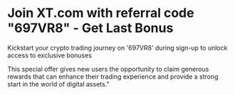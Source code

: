 # Join XT.com with referral code "697VR8" - Get Last Bonus

Kickstart your crypto trading journey on '697VR8' during sign-up to unlock access to exclusive bonuses

This special offer gives new users the opportunity to claim generous rewards that can enhance their trading experience and provide a strong start in the world of digital assets."

